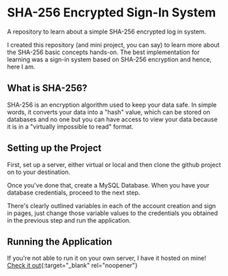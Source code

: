 # SHA-256 Encrypted Sign-In System
A repository to learn about a simple SHA-256 encrypted log in system.

I created this repository (and mini project, you can say) to learn more about the SHA-256 basic concepts hands-on. The best implementation for learning was a sign-in system based on SHA-256 encryption and hence, here I am.

## What is SHA-256?

SHA-256 is an encryption algorithm used to keep your data safe. In simple words, it converts your data into a "hash" value, which can be stored on databases and no one but you can have access to view your data because it is in a "virtually impossible to read" format.

## Setting up the Project

First, set up a server, either virtual or local and then clone the github project on to your destination. 

Once you've done that, create a MySQL Database. When you have your database credentials, proceed to the next step.

There's clearly outlined variables in each of the account creation and sign in pages, just change those variable values to the credentials you obtained in the previous step and run the application. 

## Running the Application

If you're not able to run it on your own server, I have it hosted on mine! [Check it out](https://rishavkumar.io/SHA-256-SignIn/){:target="_blank" rel="noopener"}
